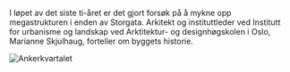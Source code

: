 I løpet av det siste ti-året er det gjort forsøk på å mykne opp megastrukturen i enden av Storgata. 
Arkitekt og instituttleder ved Institutt for urbanisme og landskap ved Arktitektur- og designhøgskolen i Oslo,
Marianne Skjulhaug, forteller om byggets historie.

![Ankerkvartalet](/site/img/ankerkvartalet.jpg)
